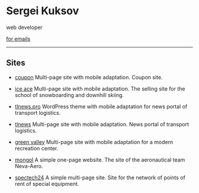 # Sergei Kuksov

web developer

[for emails](mailto:sgkuksov1989@gmail.com) 

-----------------
## Sites

* [coupon](https://sgkuksov.github.io/coupon/) 
   Multi-page site with mobile adaptation. Coupon site.
 

* [ice ace](https://sgkuksov.github.io/ice/) 
   Multi-page site with mobile adaptation. The selling site for the school of snowboarding and downhill skiing.


* [tlnews.pro](https://tlnews.pro/) 
   WordPress theme with mobile adaptation for news portal of transport logistics.


* [tlnews](https://sgkuksov.github.io/tlnews/) 
   Multi-page site with mobile adaptation. News portal of transport logistics.


* [green valley](https://sgkuksov.github.io/green_valley) 
   Multi-page site with mobile adaptation for a modern recreation center.


* [mongol](https://sgkuksov.github.io/mongol/) 
   A simple one-page website. The site of the aeronautical team Neva-Aero.


* [spectech24](https://sgkuksov.github.io/spectech24/) 
   А simple multi-page site. Site for the network of points of rent of special equipment.
